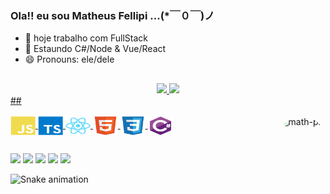 ### Ola!! eu sou Matheus Fellipi ...(*￣０￣)ノ

- 🔭 hoje trabalho com FullStack 
- 🌱 Estaundo C#/Node & Vue/React
- 😄 Pronouns: ele/dele

##

<div align="center">
  <a href="https://github.com/MatheusFellipi">
  <img height="180em" src="https://github-readme-stats.vercel.app/api?username=MatheusFellipi&show_icons=true&theme=synthwave&include_all_commits=true&count_private=true"/>
  <img height="180em" src="https://github-readme-stats.vercel.app/api/top-langs/?username=MatheusFellipi&layout=compact&langs_count=7&theme=synthwave"/>
</div>  
##  
<div style="display: inline_block"><br>
  <img align="center" alt="math-Js" height="30" width="40" src="https://raw.githubusercontent.com/devicons/devicon/master/icons/javascript/javascript-plain.svg">
  <img align="center" alt="math-Ts" height="30" width="40" src="https://raw.githubusercontent.com/devicons/devicon/master/icons/typescript/typescript-plain.svg">
  <img align="center" alt="math-React" height="30" width="40" src="https://raw.githubusercontent.com/devicons/devicon/master/icons/react/react-original.svg">
  <img align="center" alt="math-HTML" height="30" width="40" src="https://raw.githubusercontent.com/devicons/devicon/master/icons/html5/html5-original.svg">
  <img align="center" alt="math-CSS" height="30" width="40" src="https://raw.githubusercontent.com/devicons/devicon/master/icons/css3/css3-original.svg">
  <img align="center" alt="math-Csharp" height="30" width="40" src="https://raw.githubusercontent.com/devicons/devicon/master/icons/csharp/csharp-original.svg">
  <img align="right" alt="math-pic" height="150" style="border-radius:50px;"            src="https://instagram.fudi1-2.fna.fbcdn.net/v/t51.2885-19/s320x320/237049415_1230127204105463_5855295529551467519_n.jpg?_nc_ht=instagram.fudi1-2.fna.fbcdn.net&_nc_cat=111&_nc_ohc=KEqEMbJUhsAAX-Ip089&edm=ABfd0MgBAAAA&ccb=7-4&oh=00_AT9-LiY9qzfRibb7gazM38adkfcSXQ29-qlaMVdMC3BFGg&oe=62090D7D&_nc_sid=7bff83">
</div>
  
##
  
  <div>
  <a href="https://www.instagram.com/mathe_fellipi/" target="_blank"><img src="https://img.shields.io/badge/-Instagram-%23E4405F?style=for-the-badge&logo=instagram&logoColor=white" target="_blank"></a>
 	<a href="https://www.twitch.tv/virtualdn" target="_blank"><img src="https://img.shields.io/badge/Twitch-9146FF?style=for-the-badge&logo=twitch&logoColor=white" target="_blank"></a>
    <a href="https://discord.gg/4pWM2Z7aAB" target="_blank"><img src="https://img.shields.io/badge/Discord-7289DA?style=for-the-badge&logo=discord&logoColor=white" target="_blank"></a> 
 <a href = "mailto:matheus.fellipi@outlook.com"><img src="https://img.shields.io/badge/Microsoft_Outlook-0078D4?style=for-the-badge&logo=microsoft-outlook&logoColor=white" target="_blank"></a>
  <a href="https://www.linkedin.com/in/matheusfellipiribeiro/" target="_blank"><img src="https://img.shields.io/badge/-LinkedIn-%230077B5?style=for-the-badge&logo=linkedin&logoColor=white" target="_blank"></a> 
  </div>
  
  ![Snake animation](https://github.com/MatheusFellipi/MatheusFellipi/blob/output/github-contribution-grid-snake.svg)
